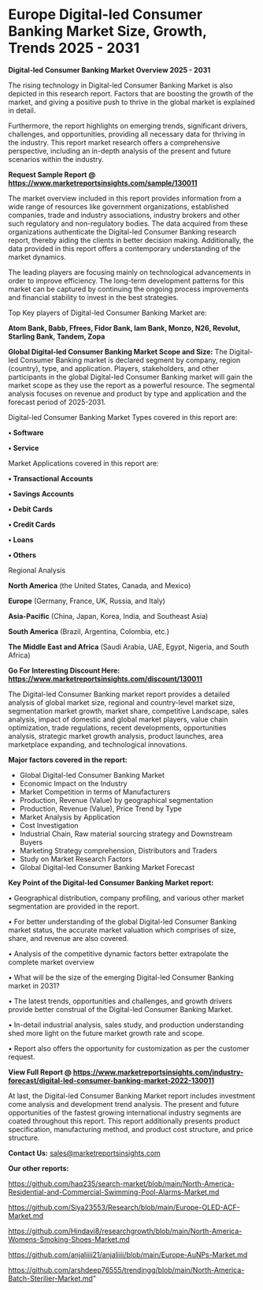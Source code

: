  
 # Europe Digital-led Consumer Banking Market Size, Growth, Trends 2025 - 2031

<Strong> Digital-led Consumer Banking Market Overview 2025 - 2031</strong>

The rising technology in Digital-led Consumer Banking Market is also depicted in this research report. Factors that are boosting the growth of the market, and giving a positive push to thrive in the global market is explained in detail.

Furthermore, the report highlights on emerging trends, significant drivers, challenges, and opportunities, providing all necessary data for thriving in the industry. This report market research offers a comprehensive perspective, including an in-depth analysis of the present and future scenarios within the industry.

<strong>Request Sample Report @ <a href=https://www.marketreportsinsights.com/sample/130011>https://www.marketreportsinsights.com/sample/130011</a></strong>

The market overview included in this report provides information from a wide range of resources like government organizations, established companies, trade and industry associations, industry brokers and other such regulatory and non-regulatory bodies. The data acquired from these organizations authenticate the Digital-led Consumer Banking research report, thereby aiding the clients in better decision making. Additionally, the data provided in this report offers a contemporary understanding of the market dynamics.

The leading players are focusing mainly on technological advancements in order to improve efficiency. The long-term development patterns for this market can be captured by continuing the ongoing process improvements and financial stability to invest in the best strategies.

Top Key players of Digital-led Consumer Banking Market are:

<strong>Atom Bank, Babb, Ffrees, Fidor Bank, Iam Bank, Monzo, N26, Revolut, Starling Bank, Tandem, Zopa</strong>

<strong><b>Global Digital-led Consumer Banking Market Scope and Size:</b></strong>
The Digital-led Consumer Banking market is declared segment by company, region (country), type, and application. Players, stakeholders, and other participants in the global Digital-led Consumer Banking market will gain the market scope as they use the report as a powerful resource. The segmental analysis focuses on revenue and product by type and application and the forecast period of 2025-2031.

Digital-led Consumer Banking Market Types covered in this report are:

<strong>• Software

• Service</strong>

Market Applications covered in this report are:

<strong>• Transactional Accounts

• Savings Accounts

• Debit Cards

• Credit Cards

• Loans

• Others</strong> 

Regional Analysis

<strong>North America</strong> (the United States, Canada, and Mexico)

<strong>Europe</strong> (Germany, France, UK, Russia, and Italy)

<strong>Asia-Pacific</strong> (China, Japan, Korea, India, and Southeast Asia)

<strong>South America</strong> (Brazil, Argentina, Colombia, etc.)

<strong>The Middle East and Africa</strong> (Saudi Arabia, UAE, Egypt, Nigeria, and South Africa)

<strong>Go For Interesting Discount Here: <a href=https://www.marketreportsinsights.com/discount/130011>https://www.marketreportsinsights.com/discount/130011</a></strong>

The Digital-led Consumer Banking market report provides a detailed analysis of global market size, regional and country-level market size, segmentation market growth, market share, competitive Landscape, sales analysis, impact of domestic and global market players, value chain optimization, trade regulations, recent developments, opportunities analysis, strategic market growth analysis, product launches, area marketplace expanding, and technological innovations.

<strong><b>Major factors covered in the report:</b></strong>
<ul>
  <li>Global Digital-led Consumer Banking Market </li>
  <li>Economic Impact on the Industry</li>
  <li>Market Competition in terms of Manufacturers</li>
  <li>Production, Revenue (Value) by geographical segmentation</li>
  <li>Production, Revenue (Value), Price Trend by Type</li>
  <li>Market Analysis by Application</li>
  <li>Cost Investigation</li>
  <li>Industrial Chain, Raw material sourcing strategy and Downstream Buyers</li>
  <li>Marketing Strategy comprehension, Distributors and Traders</li>
  <li>Study on Market Research Factors</li>
  <li>Global Digital-led Consumer Banking Market Forecast</li>
</ul>

<strong><b>Key Point of the Digital-led Consumer Banking Market report:</b></strong>

• Geographical distribution, company profiling, and various other market segmentation are provided in the report.

• For better understanding of the global Digital-led Consumer Banking market status, the accurate market valuation which comprises of size, share, and revenue are also covered.

• Analysis of the competitive dynamic factors better extrapolate the complete market overview

• What will be the size of the emerging Digital-led Consumer Banking market in 2031?

• The latest trends, opportunities and challenges, and growth drivers provide better construal of the Digital-led Consumer Banking Market.

• In-detail industrial analysis, sales study, and production understanding shed more light on the future market growth rate and scope.

• Report also offers the opportunity for customization as per the customer request.

<strong><b>View Full Report @ <a href=https://www.marketreportsinsights.com/industry-forecast/digital-led-consumer-banking-market-2022-130011>https://www.marketreportsinsights.com/industry-forecast/digital-led-consumer-banking-market-2022-130011</a></b></strong>


At last, the Digital-led Consumer Banking Market report includes investment come analysis and development trend analysis. The present and future opportunities of the fastest growing international industry segments are coated throughout this report. This report additionally presents product specification, manufacturing method, and product cost structure, and price structure.

<strong>Contact Us:</strong>
sales@marketreportsinsights.com

<strong>Our other reports:</strong>

<a href=https://github.com/haq235/search-market/blob/main/North-America-Residential-and-Commercial-Swimming-Pool-Alarms-Market.md>https://github.com/haq235/search-market/blob/main/North-America-Residential-and-Commercial-Swimming-Pool-Alarms-Market.md</a>

<a href=https://github.com/Siya23553/Research/blob/main/Europe-OLED-ACF-Market.md>https://github.com/Siya23553/Research/blob/main/Europe-OLED-ACF-Market.md</a>

<a href=https://github.com/Hindavi8/researchgrowth/blob/main/North-America-Womens-Smoking-Shoes-Market.md>https://github.com/Hindavi8/researchgrowth/blob/main/North-America-Womens-Smoking-Shoes-Market.md</a>

<a href=https://github.com/anjaliiii21/anjaliiii/blob/main/Europe-AuNPs-Market.md>https://github.com/anjaliiii21/anjaliiii/blob/main/Europe-AuNPs-Market.md</a>

<a href=https://github.com/arshdeep76555/trendingg/blob/main/North-America-Batch-Sterilier-Market.md>https://github.com/arshdeep76555/trendingg/blob/main/North-America-Batch-Sterilier-Market.md</a>"
